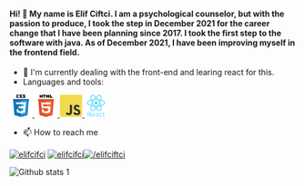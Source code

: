 #### Hi! 👋 My name is Elif Ciftci. I am a psychological counselor, but with the passion to produce, I took the step in December 2021 for the career change that I have been planning since 2017. I took the first step to the software with java. As of December 2021, I have been improving myself in the frontend field.

- 🌱 I'm currently dealing with the front-end and learing react for this.
- Languages and tools:
<p align="left"> <a href="https://www.w3schools.com/css/" target="_blank" rel="noreferrer"> <img src="https://raw.githubusercontent.com/devicons/devicon/master/icons/css3/css3-original-wordmark.svg" alt="css3" width="40" height="40"/> </a> <a href="https://www.w3.org/html/" target="_blank" rel="noreferrer"> <img src="https://raw.githubusercontent.com/devicons/devicon/master/icons/html5/html5-original-wordmark.svg" alt="html5" width="40" height="40"/> </a> <a href="https://developer.mozilla.org/en-US/docs/Web/JavaScript" target="_blank" rel="noreferrer"> <img src="https://raw.githubusercontent.com/devicons/devicon/master/icons/javascript/javascript-original.svg" alt="javascript" width="40" height="40"/> </a> <a href="https://reactjs.org/" target="_blank" rel="noreferrer"> <img src="https://raw.githubusercontent.com/devicons/devicon/master/icons/react/react-original-wordmark.svg" alt="react" width="40" height="40"/> </a> </p>

- 📫 How to reach me
<p align="left"> <a href="https://linkedin.com/in/elifcifci" target="blank"><img align="center" src="https://raw.githubusercontent.com/rahuldkjain/github-profile-readme-generator/master/src/images/icons/Social/linked-in-alt.svg" alt="elifcifci" height="30" width="40" /></a> <a href="https://www.hackerrank.com/elifcifci" target="blank"><img align="center" src="https://raw.githubusercontent.com/rahuldkjain/github-profile-readme-generator/master/src/images/icons/Social/hackerrank.svg" alt="elifcifci" height="30" width="40" /></a><a href="https://codepen.io//elifciftci" target="blank"><img align="center" src="https://raw.githubusercontent.com/rahuldkjain/github-profile-readme-generator/master/src/images/icons/Social/codepen.svg" alt="/elifciftci" height="30" width="40" /></a>
</p>

![Github stats 1](https://github-readme-stats.vercel.app/api?username=elifcifci&show_icons=true&theme=gradient) 

